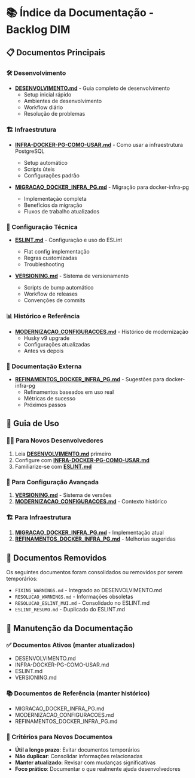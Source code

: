 # 📚 Índice da Documentação - Backlog DIM

## 📋 Documentos Principais

### 🛠️ Desenvolvimento

- **[DESENVOLVIMENTO.md](DESENVOLVIMENTO.md)** - Guia completo de desenvolvimento
  - Setup inicial rápido
  - Ambientes de desenvolvimento
  - Workflow diário
  - Resolução de problemas

### 🏗️ Infraestrutura

- **[INFRA-DOCKER-PG-COMO-USAR.md](INFRA-DOCKER-PG-COMO-USAR.md)** - Como usar a infraestrutura PostgreSQL
  - Setup automático
  - Scripts úteis
  - Configurações padrão

- **[MIGRACAO_DOCKER_INFRA_PG.md](MIGRACAO_DOCKER_INFRA_PG.md)** - Migração para docker-infra-pg
  - Implementação completa
  - Benefícios da migração
  - Fluxos de trabalho atualizados

### 🔧 Configuração Técnica

- **[ESLINT.md](ESLINT.md)** - Configuração e uso do ESLint
  - Flat config implementação
  - Regras customizadas
  - Troubleshooting

- **[VERSIONING.md](VERSIONING.md)** - Sistema de versionamento
  - Scripts de bump automático
  - Workflow de releases
  - Convenções de commits

### 📊 Histórico e Referência

- **[MODERNIZACAO_CONFIGURACOES.md](MODERNIZACAO_CONFIGURACOES.md)** - Histórico de modernização
  - Husky v9 upgrade
  - Configurações atualizadas
  - Antes vs depois

### 🔄 Documentação Externa

- **[REFINAMENTOS_DOCKER_INFRA_PG.md](REFINAMENTOS_DOCKER_INFRA_PG.md)** - Sugestões para docker-infra-pg
  - Refinamentos baseados em uso real
  - Métricas de sucesso
  - Próximos passos

## 🎯 Guia de Uso

### 👨‍💻 Para Novos Desenvolvedores

1. Leia **[DESENVOLVIMENTO.md](DESENVOLVIMENTO.md)** primeiro
2. Configure com **[INFRA-DOCKER-PG-COMO-USAR.md](INFRA-DOCKER-PG-COMO-USAR.md)**
3. Familiarize-se com **[ESLINT.md](ESLINT.md)**

### 🔧 Para Configuração Avançada

1. **[VERSIONING.md](VERSIONING.md)** - Sistema de versões
2. **[MODERNIZACAO_CONFIGURACOES.md](MODERNIZACAO_CONFIGURACOES.md)** - Contexto histórico

### 🏗️ Para Infraestrutura

1. **[MIGRACAO_DOCKER_INFRA_PG.md](MIGRACAO_DOCKER_INFRA_PG.md)** - Implementação atual
2. **[REFINAMENTOS_DOCKER_INFRA_PG.md](REFINAMENTOS_DOCKER_INFRA_PG.md)** - Melhorias sugeridas

## 📝 Documentos Removidos

Os seguintes documentos foram consolidados ou removidos por serem temporários:

- `FIXING_WARNINGS.md` - Integrado ao DESENVOLVIMENTO.md
- `RESOLUCAO_WARNINGS.md` - Informações obsoletas
- `RESOLUCAO_ESLINT_MUI.md` - Consolidado no ESLINT.md
- `ESLINT_RESUMO.md` - Duplicado do ESLINT.md

## 🔄 Manutenção da Documentação

### ✅ Documentos Ativos (manter atualizados)

- DESENVOLVIMENTO.md
- INFRA-DOCKER-PG-COMO-USAR.md
- ESLINT.md
- VERSIONING.md

### 📚 Documentos de Referência (manter histórico)

- MIGRACAO_DOCKER_INFRA_PG.md
- MODERNIZACAO_CONFIGURACOES.md
- REFINAMENTOS_DOCKER_INFRA_PG.md

### 🎯 Critérios para Novos Documentos

- **Útil a longo prazo**: Evitar documentos temporários
- **Não duplicar**: Consolidar informações relacionadas
- **Manter atualizado**: Revisar com mudanças significativas
- **Foco prático**: Documentar o que realmente ajuda desenvolvedores
